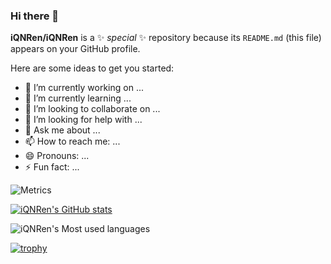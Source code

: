 ### Hi there 👋
**iQNRen/iQNRen** is a ✨ _special_ ✨ repository because its `README.md` (this file) appears on your GitHub profile.

Here are some ideas to get you started:

- 🔭 I’m currently working on ...
- 🌱 I’m currently learning ...
- 👯 I’m looking to collaborate on ...
- 🤔 I’m looking for help with ...
- 💬 Ask me about ...
- 📫 How to reach me: ...
- 😄 Pronouns: ...
- ⚡ Fun fact: ...

![Metrics](https://metrics.lecoq.io/iQNRen?template=classic&base=header%2C%20activity%2C%20community%2C%20repositories%2C%20metadata&base.indepth=false&base.hireable=false&base.skip=false&config.timezone=Asia%2FShanghai)

[![iQNRen's GitHub stats](https://github-readme-stats.vercel.app/api?username=iQNRen)](https://github.com/anuraghazra/github-readme-stats)

![iQNRen's Most used languages](https://github-readme-stats.vercel.app/api/top-langs/?username=iQNRen&layout=compact&hide_border=true&langs_count=10)

[![trophy](https://github-profile-trophy.vercel.app/?username=iQNRen)](https://github.com/ryo-ma/github-profile-trophy)




<!--
**iQNRen/iQNRen** is a ✨ _special_ ✨ repository because its `README.md` (this file) appears on your GitHub profile.

Here are some ideas to get you started:

- 🔭 I’m currently working on ...
- 🌱 I’m currently learning ...
- 👯 I’m looking to collaborate on ...
- 🤔 I’m looking for help with ...
- 💬 Ask me about ...
- 📫 How to reach me: ...
- 😄 Pronouns: ...
- ⚡ Fun fact: ...
-->
